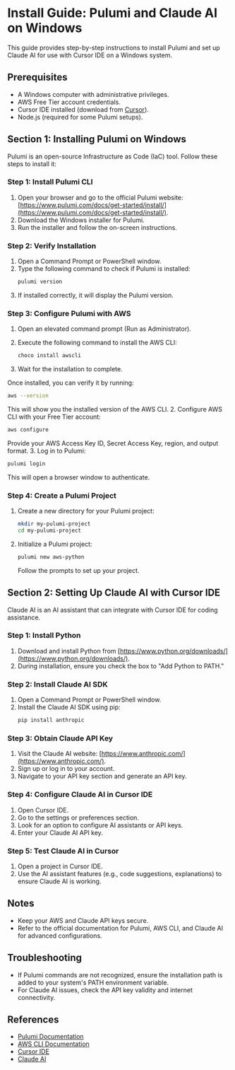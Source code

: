 # Install Guide: Pulumi and Claude AI on Windows

This guide provides step-by-step instructions to install Pulumi and set up Claude AI for use with Cursor IDE on a Windows system.

## Prerequisites
- A Windows computer with administrative privileges.
- AWS Free Tier account credentials.
- Cursor IDE installed (download from [Cursor](https://cursor.so/)).
- Node.js (required for some Pulumi setups).

## Section 1: Installing Pulumi on Windows

Pulumi is an open-source Infrastructure as Code (IaC) tool. Follow these steps to install it:

### Step 1: Install Pulumi CLI
1. Open your browser and go to the official Pulumi website: [https://www.pulumi.com/docs/get-started/install/](https://www.pulumi.com/docs/get-started/install/).
2. Download the Windows installer for Pulumi.
3. Run the installer and follow the on-screen instructions.

### Step 2: Verify Installation
1. Open a Command Prompt or PowerShell window.
2. Type the following command to check if Pulumi is installed:
   ```bash
   pulumi version
   ```
3. If installed correctly, it will display the Pulumi version.

### Step 3: Configure Pulumi with AWS
1. Open an elevated command prompt (Run as Administrator).
2. Execute the following command to install the AWS CLI:

   ```bash
   choco install awscli
   ```

3. Wait for the installation to complete.

Once installed, you can verify it by running:

```bash
aws --version
```

This will show you the installed version of the AWS CLI.
2. Configure AWS CLI with your Free Tier account:
   ```bash
   aws configure
   ```
   Provide your AWS Access Key ID, Secret Access Key, region, and output format.
3. Log in to Pulumi:
   ```bash
   pulumi login
   ```
   This will open a browser window to authenticate.

### Step 4: Create a Pulumi Project
1. Create a new directory for your Pulumi project:
   ```bash
   mkdir my-pulumi-project
   cd my-pulumi-project
   ```
2. Initialize a Pulumi project:
   ```bash
   pulumi new aws-python
   ```
   Follow the prompts to set up your project.

## Section 2: Setting Up Claude AI with Cursor IDE

Claude AI is an AI assistant that can integrate with Cursor IDE for coding assistance.

### Step 1: Install Python
1. Download and install Python from [https://www.python.org/downloads/](https://www.python.org/downloads/).
2. During installation, ensure you check the box to "Add Python to PATH."

### Step 2: Install Claude AI SDK
1. Open a Command Prompt or PowerShell window.
2. Install the Claude AI SDK using pip:
   ```bash
   pip install anthropic
   ```

### Step 3: Obtain Claude API Key
1. Visit the Claude AI website: [https://www.anthropic.com/](https://www.anthropic.com/).
2. Sign up or log in to your account.
3. Navigate to your API key section and generate an API key.

### Step 4: Configure Claude AI in Cursor IDE
1. Open Cursor IDE.
2. Go to the settings or preferences section.
3. Look for an option to configure AI assistants or API keys.
4. Enter your Claude AI API key.

### Step 5: Test Claude AI in Cursor
1. Open a project in Cursor IDE.
2. Use the AI assistant features (e.g., code suggestions, explanations) to ensure Claude AI is working.

## Notes
- Keep your AWS and Claude API keys secure.
- Refer to the official documentation for Pulumi, AWS CLI, and Claude AI for advanced configurations.

## Troubleshooting
- If Pulumi commands are not recognized, ensure the installation path is added to your system's PATH environment variable.
- For Claude AI issues, check the API key validity and internet connectivity.

## References
- [Pulumi Documentation](https://www.pulumi.com/docs/)
- [AWS CLI Documentation](https://docs.aws.amazon.com/cli/latest/userguide/cli-chap-welcome.html)
- [Cursor IDE](https://cursor.so/)
- [Claude AI](https://www.anthropic.com/)
